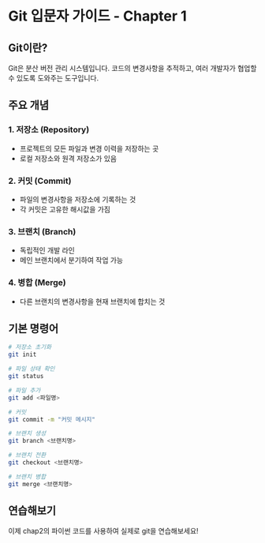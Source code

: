 # Git 입문자 가이드 - Chapter 1

## Git이란?

Git은 분산 버전 관리 시스템입니다. 코드의 변경사항을 추적하고, 여러 개발자가 협업할 수 있도록 도와주는 도구입니다.

## 주요 개념

### 1. 저장소 (Repository)
- 프로젝트의 모든 파일과 변경 이력을 저장하는 곳
- 로컬 저장소와 원격 저장소가 있음

### 2. 커밋 (Commit)
- 파일의 변경사항을 저장소에 기록하는 것
- 각 커밋은 고유한 해시값을 가짐

### 3. 브랜치 (Branch)
- 독립적인 개발 라인
- 메인 브랜치에서 분기하여 작업 가능

### 4. 병합 (Merge)
- 다른 브랜치의 변경사항을 현재 브랜치에 합치는 것

## 기본 명령어

```bash
# 저장소 초기화
git init

# 파일 상태 확인
git status

# 파일 추가
git add <파일명>

# 커밋
git commit -m "커밋 메시지"

# 브랜치 생성
git branch <브랜치명>

# 브랜치 전환
git checkout <브랜치명>

# 브랜치 병합
git merge <브랜치명>
```

## 연습해보기

이제 chap2의 파이썬 코드를 사용하여 실제로 git을 연습해보세요!
